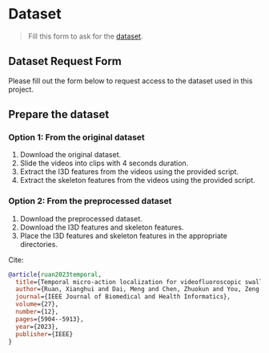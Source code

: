 # Dataset
> Fill this form to ask for the [dataset](https://forms.gle/L4wMnZsEgJNpnUbf8).

## Dataset Request Form
Please fill out the form below to request access to the dataset used in this project.

## Prepare the dataset

### Option 1: From the original dataset
1. Download the original dataset.
2. Slide the videos into clips with 4 seconds duration.
3. Extract the I3D features from the videos using the provided script.
4. Extract the skeleton features from the videos using the provided script.

### Option 2: From the preprocessed dataset
1. Download the preprocessed dataset.
2. Download the I3D features and skeleton features.
3. Place the I3D features and skeleton features in the appropriate directories.

Cite:
```bibtex
@article{ruan2023temporal,
  title={Temporal micro-action localization for videofluoroscopic swallowing study},
  author={Ruan, Xianghui and Dai, Meng and Chen, Zhuokun and You, Zeng and Zhang, Yaowen and Li, Yuanqing and Dou, Zulin and Tan, Mingkui},
  journal={IEEE Journal of Biomedical and Health Informatics},
  volume={27},
  number={12},
  pages={5904--5913},
  year={2023},
  publisher={IEEE}
}
```
